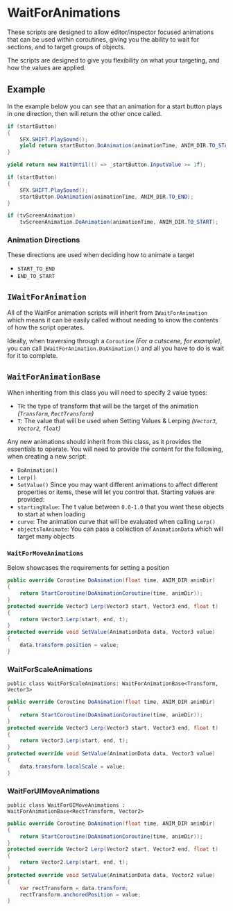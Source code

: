 ﻿# WaitForAnimations

These scripts are designed to allow editor/inspector focused animations that can be used within coroutines, giving you
the ability to wait for sections, and to target groups of objects.

The scripts are designed to give you flexibility on what your targeting, and how the values are applied.

## Example

In the example below you can see that an animation for a start button plays in one direction, then will return the other once called.

```csharp
if (startButton)
{
    SFX.SHIFT.PlaySound();
    yield return startButton.DoAnimation(animationTime, ANIM_DIR.TO_START);
}

yield return new WaitUntil(() => _startButton.InputValue >= 1f);

if (startButton)
{
    SFX.SHIFT.PlaySound();
    startButton.DoAnimation(animationTime, ANIM_DIR.TO_END);
}

if (tvScreenAnimation)
    tvScreenAnimation.DoAnimation(animationTime, ANIM_DIR.TO_START);
```

### Animation Directions
These directions are used when deciding how to animate a target
- `START_TO_END`
- `END_TO_START`

## `IWaitForAnimation`
All of the WaitFor animation scripts will inherit from `IWaitForAnimation` which means it can be easily called without 
needing to know the contents of how the script operates.

Ideally, when traversing through a `Coroutine` _(For a cutscene, for example)_, you can call `IWaitForAnimation.DoAnimation()`
and all you have to do is wait for it to complete.

## `WaitForAnimationBase`
When inheriting from this class you will need to specify 2 value types:
- `TR`: the type of transform that will be the target of the animation _(`Transform`, `RectTransform`)_
- `T`: The value that will be used when Setting Values & Lerping _(`Vector3`, `Vector2`, `float`)_

Any new animations should inherit from this class, as it provides the essentials to operate.
You will need to provide the content for the following, when creating a new script:
- `DoAnimation()`
- `Lerp()`
- `SetValue()`
Since you may want different animations to affect different properties or items, these will let you control that.
Starting values are provided:
- `startingValue`: The t value between `0.0-1.0` that you want these objects to start at when loading
- `curve`: The animation curve that will be evaluated when calling `Lerp()`
- `objectsToAnimate`: You can pass a collection of `AnimationData` which will target many objects

### `WaitForMoveAnimations`
Below showcases the requirements for setting a position
```csharp
public override Coroutine DoAnimation(float time, ANIM_DIR animDir)
{
    return StartCoroutine(DoAnimationCoroutine(time, animDir));
}
protected override Vector3 Lerp(Vector3 start, Vector3 end, float t)
{
    return Vector3.Lerp(start, end, t);
}
protected override void SetValue(AnimationData data, Vector3 value)
{
    data.transform.position = value;
}
```
### WaitForScaleAnimations

`public class WaitForScaleAnimations: WaitForAnimationBase<Transform, Vector3>`

```csharp
public override Coroutine DoAnimation(float time, ANIM_DIR animDir)
{
    return StartCoroutine(DoAnimationCoroutine(time, animDir));
}
protected override Vector3 Lerp(Vector3 start, Vector3 end, float t)
{
    return Vector3.Lerp(start, end, t);
}
protected override void SetValue(AnimationData data, Vector3 value)
{
    data.transform.localScale = value;
}
```
### WaitForUIMoveAnimations

`public class WaitForUIMoveAnimations : WaitForAnimationBase<RectTransform, Vector2>`

```csharp
public override Coroutine DoAnimation(float time, ANIM_DIR animDir)
{
    return StartCoroutine(DoAnimationCoroutine(time, animDir));
}
protected override Vector2 Lerp(Vector2 start, Vector2 end, float t)
{
    return Vector2.Lerp(start, end, t);
}
protected override void SetValue(AnimationData data, Vector2 value)
{
    var rectTransform = data.transform;
    rectTransform.anchoredPosition = value;
}
```